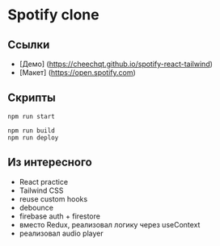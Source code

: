 # Spotify clone

## Ссылки

- [Демо] (https://cheechqt.github.io/spotify-react-tailwind)
- [Макет] (https://open.spotify.com)

## Скрипты

```
npm run start
```
```
npm run build
npm run deploy
```

## Из интересного

- React practice
- Tailwind CSS
- reuse custom hooks
- debounce
- firebase auth + firestore
- вместо Redux, реализовал логику через useContext
- реализовал audio player
